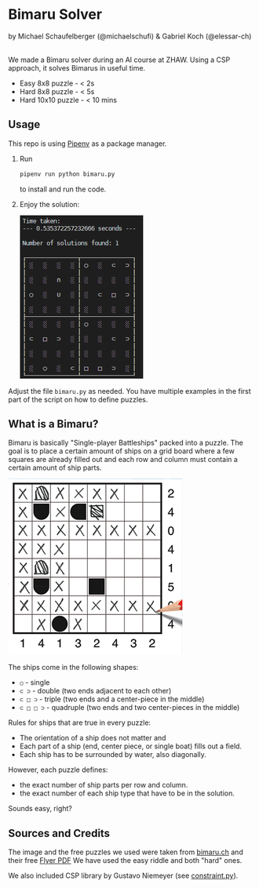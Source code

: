 # Bimaru Solver

by Michael Schaufelberger (@michaelschufi) & Gabriel Koch (@elessar-ch)

\
We made a Bimaru solver during an AI course at ZHAW. Using a CSP approach, it solves Bimarus in useful time. 

- Easy 8x8 puzzle - < 2s
- Hard 8x8 puzzle - < 5s
- Hard 10x10 puzzle - < 10 mins

## Usage
This repo is using [Pipenv](https://pipenv.pypa.io/en/latest/) as a package manager.

1. Run 
   ```bash
   pipenv run python bimaru.py
   ```
   to install and run the code.
1. Enjoy the solution:

   ![](terminal_output.png)

Adjust the file `bimaru.py` as needed. You have multiple examples in the first part of the script on how to define puzzles.

## What is a Bimaru?
Bimaru is basically "Single-player Battleships" packed into a puzzle. The goal
is to place a certain amount of ships on a grid board where a few squares are
already filled out and each row and column must contain a certain amount of
ship parts.

![](bimaru.png)

The ships come in the following shapes:
- `○` - single
- `⊂ ⊃` - double (two ends adjacent to each other)
- `⊂ □ ⊃` - triple (two ends and a center-piece in the middle)
- `⊂ □ □ ⊃` - quadruple (two ends and two center-pieces in the middle)

Rules for ships that are true in every puzzle:
- The orientation of a ship does not matter and 
- Each part of a ship (end, center piece, or single boat) fills out a field.
- Each ship has to be surrounded by water, also diagonally.

However, each puzzle defines:
- the exact number of ship parts per row and column.
- the exact number of each ship type that have to be in the solution.

Sounds easy, right?

## Sources and Credits
The image and the free puzzles we used were taken from [bimaru.ch](https://www.bimaru.ch) and their free [Flyer PDF](https://www.bimaru.ch/wp-content/uploads/2019/04/Flyer_Bimaru-Web.pdf)
We have used the easy riddle and both "hard" ones.

We also included CSP library by Gustavo Niemeyer (see [constraint.py](constraint.py)).